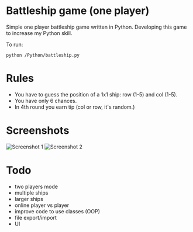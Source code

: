# Battleship game (one player)
Simple one player battleship game written in Python.
Developing this game to increase my Python skill.

To run:
```
python /Python/battleship.py
```

# Rules
* You have to guess the position of a 1x1 ship: row (1-5) and col (1-5).
* You have only 6 chances.
* In 4th round you earn tip (col or row, it's random.)

# Screenshots
![Screenshot 1](http://i.imgur.com/NUY6nLl.png)
![Screenshot 2](http://i.imgur.com/KsTPM6F.png)

# Todo
- two players mode
- multiple ships
- larger ships
- online player vs player
- improve code to use classes (OOP)
- file export/import
- UI
